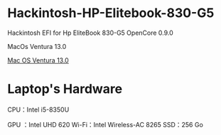 # Hackintosh-HP-Elitebook-830-G5
Hackintosh EFI for Hp EliteBook 830-G5 OpenCore 0.9.0

MacOs Ventura 13.0


  <A href="photo_2023-06-24 20.13.17.jpeg" target=_blank>Mac OS Ventura 13.0</A>
  
# Laptop's Hardware

CPU：Intel i5-8350U

GPU ：Intel UHD 620
Wi-Fi：Intel Wireless-AC 8265
SSD：256 Go